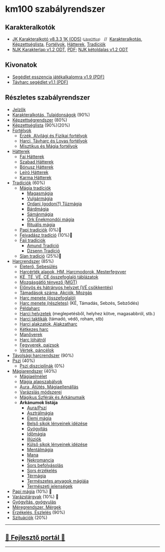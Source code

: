 # km100 szabályrendszer

## Karakteralkotók

- [JK Karakteralkotó v8.3.3 1K (ODS)](https://github.com/kaktusztea/km100/raw/master/segedlet/karakteralkoto_v8.3.3_1K.ods?raw=true) <!-- markdown-link-check-disable --> <sub><sup>([LibreOffice](https://www.libreoffice.org/download/download/))</sup></sub> <!-- markdown-link-check-enable --> &nbsp;&nbsp;//&nbsp;&nbsp;[Karakteralkotás](010_karakteralkotas.md), [Képzettséglista](021_kepzettseglista.md), [Fortélyok](030_fortelyok.md), [Hátterek](040_hattererek.md), [Tradíciók](050_tradiciok.md)
- [NJK Karakterlap v1.2 ODT](https://github.com/kaktusztea/km100/raw/master/segedlet/km100_NJK_karlap_v1.2.odt?raw=true), [PDF](https://github.com/kaktusztea/km100/raw/master/segedlet/km100_NJK_karlap_v1.2.pdf?raw=true); [NJK kétoldalas v1.2 ODT](https://github.com/kaktusztea/km100/raw/master/segedlet/km100_NJK_karlap_v1.2_ketoldalas.odt)

## Kivonatok

- [Segédlet esszencia játékalkalomra v1.9 (PDF)](https://github.com/kaktusztea/km100/raw/master/segedlet/km100_segedlet_ingame_v1.9.pdf?raw=true)
- [Távharc segédlet v1.1 (PDF)](https://github.com/kaktusztea/km100/raw/master/segedlet/km100_segedlet_tavharc_v1.1.pdf?raw=true)

## Részletes szabályrendszer

- [Jelzők](000_jelzok.md)
- [Karakteralkotás, Tulajdonságok](010_karakteralkotas.md) (90%)
- [Képzettségrendszer](020_kepzettsegrendszer.md) (80%)
- [Képzettséglista](021_kepzettseglista.md) (90%)(20%)
- [Fortélyok](030_fortelyok.md)
  - [Érzék, Alvilági és Fizikai fortélyok](033_altalanos_fortelyok.md)
  - [Harci, Távharc és Lovas fortélyok](034_harci_fortelyok.md)
  - [Misztikus és Mágia fortélyok](035_misztikus_magia_fortelyok.md)
- [Hátterek](040_hattererek.md)
  - [Faj Hátterek](041_faj_hatterek.md)
  - [Szabad Hátterek](042_szabad_hatterek.md)
  - [Bónusz Hátterek](043_bonusz_hatterek.md)
  - [Leíró Hátterek](044_leiro_hatterek.md)
  - [Karma Hátterek](045_karma_hatterek.md)
- [Tradíciók](050_tradiciok.md) (60%)
  - [Mágia tradíciók](051_00_magia_tradiciok.md)
    - [Magasmágia](051_01_magasmagia.md)
    - [Vulgármágia](051_02_vulgarmagia.md)
    - [Ordani (godoni?) Tűzmágia](051_03_ordani_tuzmagia.md)
    - [Bárdmágia](051_04_bardmagia.md)
    - [Sámánmágia](051_05_samanmagia.md)
    - [Ork Énekmondói mágia](051_06_ork_enekmondoi_magia.md)
    - [Rituális mágia](051_07_ritualis_magia.md)
  - [Papi tradíciók](052_00_papi_tradiciok.md) (0%)🚧
  - [Fejvadász tradíció](053_fejvadasz_tradicio.md) (10%)🚧
  - [Faji tradíciók](054_00_faji_tradiciok.md)
    - [Amund Tradíció](054_02_amund_tradicio.md)
    - [Dzsenn Tradíció](054_01_dzsenn_tradicio.md)
  - [Slan tradíció](055_slan_tradicio.md) (25%)🚧
- [Harcrendszer](060_00_harcrendszer.md) (85%)
  - [Életerő, Sebesülés](060_01_eletero.md)
  - [Harcérték alapok, HM, Harcmodorok, Mesterfegyver](060_02_harcertekek_elemei.md)
  - [KÉ, TÉ, VÉ, CÉ összefoglaló táblázatok](060_03_ke_te_ve_ce.md)
  - [Mozgásgátló tényező (MGT)](060_04_mgt.md)
  - [Előnyös és hátrányos helyzet (VÉ csökkentés)](060_05_elonyos_hatranyos_helyzet.md)
  - [Támadások száma, Akciók, Mozgás](060_06_tamadasok_szama__akcio__mozgas.md)
  - [Harc menete (összefoglaló)](060_07_harc_menete_osszefoglalas.md)
  - [Harc menete (részletes)](060_08_harc_menete_reszletes.md) (KÉ, Támadás, Sebzés, Sebződés)
  - [Példaharc](060_09_peldaharc.md)
  - [Harci helyzetek](060_10_harci_helyzetek.md) (meglepetésből, helyhez kötve, magasabbról, stb.)
  - [Harci taktikák](060_11_harci_taktikak.md) (támadó, védő, roham, stb)
  - [Harci alakzatok, Alakzatharc](060_12_harci_alakzatok.md)
  - [Kétkezes harc](060_13_ketkezes_harc.md)
  - [Manőverek](060_14_manoverek.md)
  - [Harc lóhátról](060_15_harc_lohartol.md)
  - [Fegyverek, pajzsok](060_16_fegyverek.md)
  - [Vértek, páncélok](060_17_vertek_pancelok.md)
- [Távolsági harcrendszer](070_tavolsagi_harc.md) (90%)
- [Pszi](080_pszi.md) (40%)
  - [Pszi diszciplínák](081_pszi_diszciplinak.md) (0%)
- [Mágiarendszer](090_magiarendszer.md) (40%)
  - [Mágiaelmélet](091_magiaelmelet.md)
  - [Mágia alapszabályok](092_magia_alapszabalyok.md)
  - [Aura, Átütés, Mágiaellenállás](094_aura_atutes_magiaellenallas.md)
  - [Varázslás módszerei](095_varazslas_modszerei.md)
  - [Mágikus Szférák és Arkánumaik](096_magikus_szferak_arkanumok.md)
  - **Arkánumok listája**
    - [Aura/Pszí](magia.arkanumok/aura_pszi.md)
    - [Asztrálmágia](magia.arkanumok/asztralmagia.md)
    - [Elemi mágia](magia.arkanumok/elemi_magia.md)
    - [Belső síkok lényeinek idézése](magia.arkanumok/idezes.belso.sikok.md)
    - [Gyógyítás](magia.arkanumok/gyogyitas.md)
    - [Időmágia](magia.arkanumok/idomagia.md)
    - [Illúziók](magia.arkanumok/illuziok.md)
    - [Külső síkok lényeinek idézése](magia.arkanumok/idezes.kulso.sikok.md)
    - [Mentálmágia](magia.arkanumok/mentalmagia.md)
    - [Mana](magia.arkanumok/mana.md)
    - [Nekromancia](magia.arkanumok/nekromancia.md)
    - [Sors befolyásolás](magia.arkanumok/sors.befolyasolas.md)
    - [Sors érzékelés](magia.arkanumok/sors.erzekeles.md)
    - [Térmágia](magia.arkanumok/termagia.md)
    - [Természetes anyagok mágiája](magia.arkanumok/termeszetes.anyagok.magiaja.md)
    - [Természeti jelenségek](magia.arkanumok/termeszeti.jelensegek.md)
- [Papi mágia](100_papimagia.md) (10%) 🚧
- [Varázstárgyak](110_varazstargyak.md)  (10%) 🚧
- [Gyógyítás, gyógyulás](120_gyogyitas_gyogyulas.md)
- [Méregrendszer, Mérgek](130_meregrendszer.md)
- [Érzékelés, Észlelés](140_erzekeles_eszleles.md) (90%)
- [Szituációk](150_szituaciok.md) (20%)

---
## [🚧 Fejlesztő portál 🚧](https://github.com/kaktusztea/km100/wiki)

---

